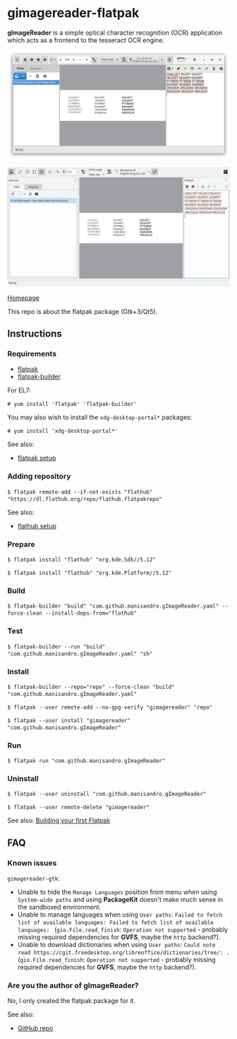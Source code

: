 # gimagereader-flatpak

**gImageReader** is a simple optical character recognition (OCR) application which acts as a frontend to the tesseract OCR engine.

![gimagereader-gtk3-flatpak screenshot](gimagereader-gtk3-flatpak.png)

![gimagereader-qt5-flatpak screenshot](gimagereader-qt5-flatpak.png)

[Homepage](https://github.com/manisandro/gImageReader)

This repo is about the flatpak package (Gtk+3/Qt5).

## Instructions

### Requirements

* [flatpak](https://github.com/flatpak/flatpak)
* [flatpak-builder](https://github.com/flatpak/flatpak-builder)

For EL7:

```
# yum install 'flatpak' 'flatpak-builder'
```

You may also wish to install the `xdg-desktop-portal*` packages:

```
# yum install 'xdg-desktop-portal*'
```

See also:

* [flatpak setup](https://flatpak.org/setup)

### Adding repository

```
$ flatpak remote-add --if-not-exists "flathub" "https://dl.flathub.org/repo/flathub.flatpakrepo"
```

See also:

* [flathub setup](http://docs.flatpak.org/en/latest/using-flatpak.html#add-a-remote)

### Prepare

```
$ flatpak install "flathub" "org.kde.Sdk//5.12"
```

```
$ flatpak install "flathub" "org.kde.Platform//5.12"
```

### Build

```
$ flatpak-builder "build" "com.github.manisandro.gImageReader.yaml" --force-clean --install-deps-from="flathub"
```

### Test

```
$ flatpak-builder --run "build" "com.github.manisandro.gImageReader.yaml" "sh"
```

### Install

```
$ flatpak-builder --repo="repo" --force-clean "build" "com.github.manisandro.gImageReader.yaml"
```

```
$ flatpak --user remote-add --no-gpg-verify "gimagereader" "repo"
```

```
$ flatpak --user install "gimagereader" "com.github.manisandro.gImageReader"
```

### Run

```
$ flatpak run "com.github.manisandro.gImageReader"
```

### Uninstall

```
$ flatpak --user uninstall "com.github.manisandro.gImageReader"
```

```
$ flatpak --user remote-delete "gimagereader"
```

See also: [Building your first Flatpak](http://docs.flatpak.org/en/latest/first-build.html)

## FAQ

### Known issues

`gimagereader-gtk`:
 * Unable to hide the `Manage Languages` position from menu when using `System-wide paths` and using **PackageKit** doesn't make much sense in the sandboxed environment.
 * Unable to manage languages when using `User paths`: `Failed to fetch list of available languages: Failed to fetch list of available languages: ` (`gio.File.read_finish`: `Operation not supported` - probably missing required dependencies for **GVFS**, maybe the `http` backend?).
 * Unable to download dictionaries when using `User paths`: `Could note read https://cgit.freedesktop.org/libreoffice/dictionaries/tree/: .` (`gio.File.read_finish`: `Operation not supported` - probably missing required dependencies for **GVFS**, maybe the `http` backend?).

### Are you the author of gImageReader?

No, I only created the flatpak package for it.

See also:

* [GitHub repo](https://github.com/manisandro/gImageReader)

